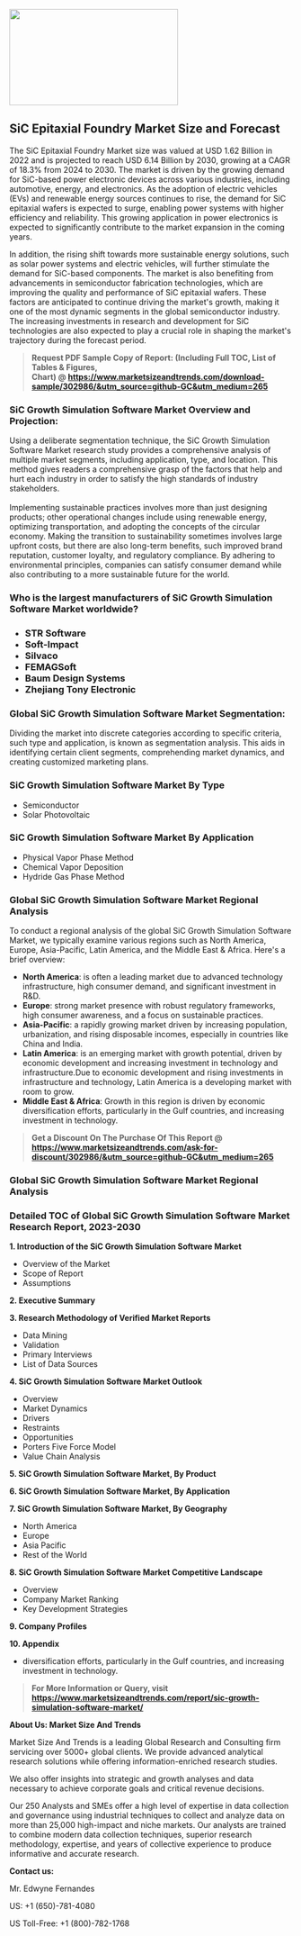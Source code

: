 <p><img class="alignnone size-medium wp-image-20088" src="https://ffe5etoiles.com/wp-content/uploads/2024/12/MST1-300x171.png" alt="" width="300" height="171" /></p><h2>SiC Epitaxial Foundry Market Size and Forecast</h2><p>The SiC Epitaxial Foundry Market size was valued at USD 1.62 Billion in 2022 and is projected to reach USD 6.14 Billion by 2030, growing at a CAGR of 18.3% from 2024 to 2030. The market is driven by the growing demand for SiC-based power electronic devices across various industries, including automotive, energy, and electronics. As the adoption of electric vehicles (EVs) and renewable energy sources continues to rise, the demand for SiC epitaxial wafers is expected to surge, enabling power systems with higher efficiency and reliability. This growing application in power electronics is expected to significantly contribute to the market expansion in the coming years.</p><p>In addition, the rising shift towards more sustainable energy solutions, such as solar power systems and electric vehicles, will further stimulate the demand for SiC-based components. The market is also benefiting from advancements in semiconductor fabrication technologies, which are improving the quality and performance of SiC epitaxial wafers. These factors are anticipated to continue driving the market's growth, making it one of the most dynamic segments in the global semiconductor industry. The increasing investments in research and development for SiC technologies are also expected to play a crucial role in shaping the market's trajectory during the forecast period.</p></p><blockquote id="" class=""><strong>Request PDF Sample Copy of Report: (Including Full TOC, List of Tables &amp; Figures, Chart)&nbsp;@&nbsp;<strong><a href="https://www.marketsizeandtrends.com/download-sample/302986/&utm_source=github-GC&utm_medium=265" target="_blank">https://www.marketsizeandtrends.com/download-sample/302986/&utm_source=github-GC&utm_medium=265</a></strong></strong></blockquote><h3 id="" class="">SiC Growth Simulation Software Market&nbsp;Overview and Projection:</h3><p id="" class="">Using a deliberate segmentation technique, the SiC Growth Simulation Software Market research study provides a comprehensive analysis of multiple market segments, including application, type, and location. This method gives readers a comprehensive grasp of the factors that help and hurt each industry in order to satisfy the high standards of industry stakeholders. <br /> <br />Implementing sustainable practices involves more than just designing products; other operational changes include using renewable energy, optimizing transportation, and adopting the concepts of the circular economy. Making the transition to sustainability sometimes involves large upfront costs, but there are also long-term benefits, such improved brand reputation, customer loyalty, and regulatory compliance. By adhering to environmental principles, companies can satisfy consumer demand while also contributing to a more sustainable future for the world.</p><h3 id="" class="">Who is the largest manufacturers of&nbsp;SiC Growth Simulation Software Market worldwide?</h3><h3 class=""><p><ul><li>STR Software </li><li> Soft-Impact </li><li> Silvaco </li><li> FEMAGSoft </li><li> Baum Design Systems </li><li> Zhejiang Tony Electronic</li></ul></p></h3><h3 id="" class="">Global&nbsp;SiC Growth Simulation Software Market Segmentation:</h3><p id="" class="">Dividing the market into discrete categories according to specific criteria, such type and application, is known as segmentation analysis. This aids in identifying certain client segments, comprehending market dynamics, and creating customized marketing plans.</p><h3 id="" class="">SiC Growth Simulation Software Market&nbsp;By Type</h3><p><p><ul><li>Semiconductor</li><li> Solar Photovoltaic</p></li></ul></p></p><h3 id="" class="">SiC Growth Simulation Software Market&nbsp;By Application</h3><p class=""><p><ul><li>Physical Vapor Phase Method</li><li> Chemical Vapor Deposition</li><li> Hydride Gas Phase Method</li></ul></p></p><h3 id="" class="">Global SiC Growth Simulation Software Market Regional Analysis</h3><p id="" class="">To conduct a regional analysis of the global SiC Growth Simulation Software Market, we typically examine various regions such as North America, Europe, Asia-Pacific, Latin America, and the Middle East &amp; Africa. Here's a brief overview:</p><ul><li><strong>North America</strong>: is often a leading market due to advanced technology infrastructure, high consumer demand, and significant investment in R&amp;D.</li><li><strong>Europe</strong>: strong market presence with robust regulatory frameworks, high consumer awareness, and a focus on sustainable practices.</li><li><strong>Asia-Pacific</strong>: a rapidly growing market driven by increasing population, urbanization, and rising disposable incomes, especially in countries like China and India.</li><li><strong>Latin America</strong>: is an emerging market with growth potential, driven by economic development and increasing investment in technology and infrastructure.Due to economic development and rising investments in infrastructure and technology, Latin America is a developing market with room to grow.</li><li><strong>Middle East &amp; Africa</strong>: Growth in this region is driven by economic diversification efforts, particularly in the Gulf countries, and increasing investment in technology.</li></ul><blockquote id="" class=""><strong>Get a Discount On The Purchase Of This Report @ <strong><a href="https://www.marketsizeandtrends.com/ask-for-discount/302986/&utm_source=github-GC&utm_medium=265" target="_blank">https://www.marketsizeandtrends.com/ask-for-discount/302986/&utm_source=github-GC&utm_medium=265</a></strong></strong></blockquote><h3 id="" class="">Global SiC Growth Simulation Software Market Regional Analysis</h3><h3 id="" class="">Detailed TOC of Global SiC Growth Simulation Software Market Research Report, 2023-2030</h3><p id="" class=""><strong>1. Introduction of the SiC Growth Simulation Software Market</strong></p><ul><li>Overview of the Market</li><li>Scope of Report</li><li>Assumptions</li></ul><p id="" class=""><strong>2. Executive Summary</strong></p><p id="" class=""><strong>3. Research Methodology of Verified Market Reports</strong></p><ul><li>Data Mining</li><li>Validation</li><li>Primary Interviews</li><li>List of Data Sources</li></ul><p id="" class=""><strong>4. SiC Growth Simulation Software Market Outlook</strong></p><ul><li>Overview</li><li>Market Dynamics</li><li>Drivers</li><li>Restraints</li><li>Opportunities</li><li>Porters Five Force Model</li><li>Value Chain Analysis</li></ul><p id="" class=""><strong>5. SiC Growth Simulation Software Market, By Product</strong></p><p id="" class=""><strong>6. SiC Growth Simulation Software Market, By Application</strong></p><p id="" class=""><strong>7. SiC Growth Simulation Software Market, By Geography</strong></p><ul><li>North America</li><li>Europe</li><li>Asia Pacific</li><li>Rest of the World</li></ul><p id="" class=""><strong>8. SiC Growth Simulation Software Market Competitive Landscape</strong></p><ul><li>Overview</li><li>Company Market Ranking</li><li>Key Development Strategies</li></ul><p id="" class=""><strong>9. Company Profiles</strong></p><p id="" class=""><strong>10. Appendix</strong></p><ul><li>diversification efforts, particularly in the Gulf countries, and increasing investment in technology.</li></ul><blockquote id="" class=""><strong>For More Information or Query, visit <strong><strong><a href="https://www.marketsizeandtrends.com/report/sic-growth-simulation-software-market/" target="_blank">https://www.marketsizeandtrends.com/report/sic-growth-simulation-software-market/</a></strong></strong></strong></blockquote><p id="" class=""><strong>About Us: Market Size And Trends</strong></p><p id="" class="">Market Size And Trends is a leading Global Research and Consulting firm servicing over 5000+ global clients. We provide advanced analytical research solutions while offering information-enriched research studies.</p><p id="" class="">We also offer insights into strategic and growth analyses and data necessary to achieve corporate goals and critical revenue decisions.</p><p id="" class="">Our 250 Analysts and SMEs offer a high level of expertise in data collection and governance using industrial techniques to collect and analyze data on more than 25,000 high-impact and niche markets. Our analysts are trained to combine modern data collection techniques, superior research methodology, expertise, and years of collective experience to produce informative and accurate research.</p><p id="" class=""><strong>Contact us:</strong></p><p id="" class="">Mr. Edwyne Fernandes</p><p id="" class="">US: +1 (650)-781-4080</p><p id="" class="">US Toll-Free: +1 (800)-782-1768</p>

